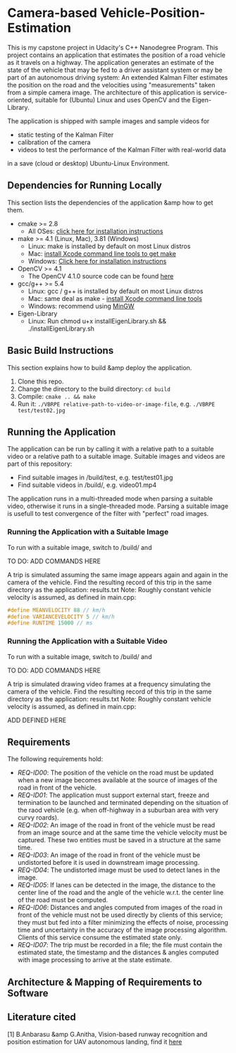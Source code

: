 # Camera-based Vehicle-Position-Estimation
This is my capstone project in Udacity's C++ Nanodegree Program. This project contains an application that estimates the position of a road vehicle as it travels on a highway. The application generates an estimate of the state of the vehicle that may be fed to a driver assistant system or may be part of an autonomous driving system: An extended Kalman Filter estimates the position on the road and the velocities using "measurements" taken from a simple camera image. The architecture of this application is service-oriented, suitable for (Ubuntu) Linux and uses OpenCV and the Eigen-Library.

The application is shipped with sample images and sample videos for

* static testing of the Kalman Filter
* calibration of the camera
* videos to test the performance of the Kalman Filter with real-world data

in a save (cloud or desktop) Ubuntu-Linux Environment.

## Dependencies for Running Locally
This section lists the dependencies of the application &amp how to get them.

* cmake >= 2.8
  * All OSes: [click here for installation instructions](https://cmake.org/install/)
* make >= 4.1 (Linux, Mac), 3.81 (Windows)
  * Linux: make is installed by default on most Linux distros
  * Mac: [install Xcode command line tools to get make](https://developer.apple.com/xcode/features/)
  * Windows: [Click here for installation instructions](http://gnuwin32.sourceforge.net/packages/make.htm)
* OpenCV >= 4.1
  * The OpenCV 4.1.0 source code can be found [here](https://github.com/opencv/opencv/tree/4.1.0)
* gcc/g++ >= 5.4
  * Linux: gcc / g++ is installed by default on most Linux distros
  * Mac: same deal as make - [install Xcode command line tools](https://developer.apple.com/xcode/features/)
  * Windows: recommend using [MinGW](http://www.mingw.org/)
* Eigen-Library
  * Linux: Run chmod u+x installEigenLibrary.sh && ./installEigenLibrary.sh 

## Basic Build Instructions
This section explains how to build &amp deploy the application.  

1. Clone this repo.
2. Change the directory to the build directory: `cd build`
3. Compile: `cmake .. && make`
4. Run it: `./VBRPE relative-path-to-video-or-image-file`, e.g. `./VBRPE test/test02.jpg`

## Running the Application
The application can be run by calling it with a relative path to a suitable video or a relative path to a suitable image.
Suitable images and videos are part of this repository:

* Find suitable images in /build/test, e.g. test/test01.jpg
* Find suitable videos in /build/, e.g. video01.mp4

The application runs in a multi-threaded mode when parsing a suitable video, otherwise it runs in a single-threaded mode. Parsing a suitable image is usefull to test convergence of the filter with "perfect" road images.

### Running the Application with a Suitable Image
To run with a suitable image, switch to /build/ and

TO DO: ADD COMMANDS HERE

A trip is simulated assuming the same image appears again and again in the camera of the vehicle. 
Find the resulting record of this trip in the same directory as the application: results.txt
Note: Roughly constant vehicle velocity is assumed, as defined in main.cpp:

```cpp
#define MEANVELOCITY 88 // km/h
#define VARIANCEVELOCITY 5 // km/h
#define RUNTIME 15000 // ms
```

### Running the Application with a Suitable Video
To run with a suitable image, switch to /build/ and

TO DO: ADD COMMANDS HERE

A trip is simulated drawing video frames at a frequency simulating the camera of the vehicle. 
Find the resulting record of this trip in the same directory as the application: results.txt
Note: Roughly constant vehicle velocity is assumed, as defined in main.cpp:

ADD DEFINED HERE

## Requirements
The following requirements hold:
* *REQ-ID00*: The position of the vehicle on the road must be updated when a new image becomes available at the source of images of the road in front of the vehicle.
* *REQ-ID01*: The application must support external start, freeze and termination to be launched and terminated depending on the situation of the raod vehicle (e.g. when off-highway in a suburban area with very curvy roards).
* *REQ-ID02*: An image of the road in front of the vehicle must be read from an image source and at the same time the vehicle velocity must be captured. These two entities must be saved in a structure at the same time.
* *REQ-ID03*: An image of the road in front of the vehicle must be undistorted before it is used in downstream image processing.
* *REQ-ID04*: The undistorted image must be used to detect lanes in the image.
* *REQ-ID05*: If lanes can be detected in the image, the distance to the center line of the road and the angle of the vehicle w.r.t. the center line of the road must be computed.
* *REQ-ID06*: Distances and angles computed from images of the road in front of the vehicle must not be used directly by clients of this service; they must but fed into a filter minimizing the effects of noise, processing time and uncertainty in the accuracy of the image processing algorithm. Clients of this service consume the estimated state only.
* *REQ-ID07*: The trip must be recorded in a file; the file must contain the estimated state, the timestamp and the distances & angles computed with image processing to arrive at the state estimate.

## Architecture & Mapping of Requirements to Software


## Literature cited
[1] B.Anbarasu  &amp G.Anitha, Vision-based runway recognition and position estimation for UAV
autonomous landing, find it [here](https://papers.ssrn.com/sol3/papers.cfm?abstract_id=2792686)
